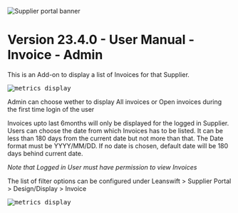 ![Supplier portal banner](../../../../images/banner-supplier-portal.jpg)

# Version 23.4.0 - User Manual - Invoice - Admin 

This is an Add-on to display a list of Invoices for that Supplier.

<kbd>
<img alt="metrics display" src="../../images/usermanual/invoice-settings.png"> 
</kbd>

Admin can choose wether to display All invoices or Open invoices during the first time login of the user 

Invoices upto last 6months will only be displayed for the logged in Supplier. Users can choose the date from which Invoices has to be listed. It can be less than 180 days from the current date but not more than that.
The Date format must be YYYY/MM/DD. If no date is chosen, default date will be 180 days behind current date.

_Note that Logged in User must have permission to view Invoices_

The list of filter options can be configured under Leanswift > Supplier Portal > Design/Display > Invoice

<kbd>
<img alt="metrics display" src="../../images/usermanual/invoice-filter-settings.png"> 
</kbd>


